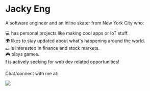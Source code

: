 # Jacky Eng

A software engineer and an inline skater from New York City who:  

:computer: has personal projects like making cool apps or IoT stuff.  
:earth_africa: likes to stay updated about what's happening around the world.    
:dollar: is interested in finance and stock markets.  
:video_game: plays games.  
:exclamation: is actively seeking for web dev related opportunities!  

Chat/connect with me at:  
<p>
	<a href="https://www.linkedin.com/in/jengworks/"><img src="https://img.icons8.com/android/24/000000/linkedin.png"/></a>
</p>
